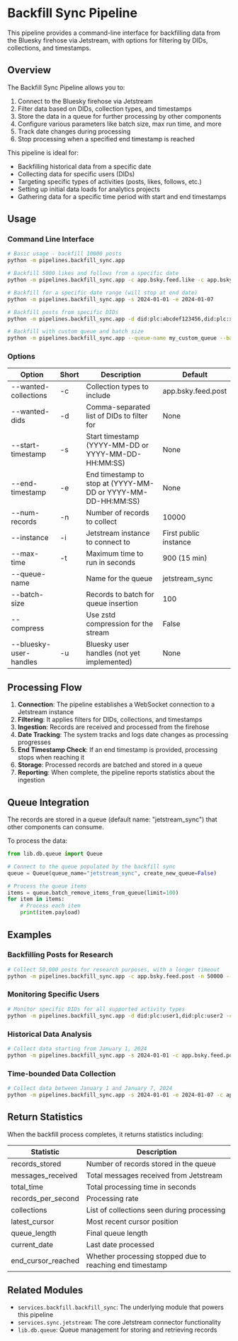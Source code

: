 # Backfill Sync Pipeline

This pipeline provides a command-line interface for backfilling data from the Bluesky firehose via Jetstream, with options for filtering by DIDs, collections, and timestamps.

## Overview

The Backfill Sync Pipeline allows you to:

1. Connect to the Bluesky firehose via Jetstream
2. Filter data based on DIDs, collection types, and timestamps
3. Store the data in a queue for further processing by other components
4. Configure various parameters like batch size, max run time, and more
5. Track date changes during processing
6. Stop processing when a specified end timestamp is reached

This pipeline is ideal for:
- Backfilling historical data from a specific date
- Collecting data for specific users (DIDs)
- Targeting specific types of activities (posts, likes, follows, etc.)
- Setting up initial data loads for analytics projects
- Gathering data for a specific time period with start and end timestamps

## Usage

### Command Line Interface

```bash
# Basic usage - backfill 10000 posts
python -m pipelines.backfill_sync.app

# Backfill 5000 likes and follows from a specific date
python -m pipelines.backfill_sync.app -c app.bsky.feed.like -c app.bsky.graph.follow -n 5000 -s 2024-01-01

# Backfill for a specific date range (will stop at end date)
python -m pipelines.backfill_sync.app -s 2024-01-01 -e 2024-01-07

# Backfill posts from specific DIDs
python -m pipelines.backfill_sync.app -d did:plc:abcdef123456,did:plc:xyz789

# Backfill with custom queue and batch size
python -m pipelines.backfill_sync.app --queue-name my_custom_queue --batch-size 50 --max-time 1800
```

### Options

| Option | Short | Description | Default |
|--------|-------|-------------|---------|
| --wanted-collections | -c | Collection types to include | app.bsky.feed.post |
| --wanted-dids | -d | Comma-separated list of DIDs to filter for | None |
| --start-timestamp | -s | Start timestamp (YYYY-MM-DD or YYYY-MM-DD-HH:MM:SS) | None |
| --end-timestamp | -e | End timestamp to stop at (YYYY-MM-DD or YYYY-MM-DD-HH:MM:SS) | None |
| --num-records | -n | Number of records to collect | 10000 |
| --instance | -i | Jetstream instance to connect to | First public instance |
| --max-time | -t | Maximum time to run in seconds | 900 (15 min) |
| --queue-name |  | Name for the queue | jetstream_sync |
| --batch-size |  | Records to batch for queue insertion | 100 |
| --compress |  | Use zstd compression for the stream | False |
| --bluesky-user-handles | -u | Bluesky user handles (not yet implemented) | None |

## Processing Flow

1. **Connection**: The pipeline establishes a WebSocket connection to a Jetstream instance
2. **Filtering**: It applies filters for DIDs, collections, and timestamps
3. **Ingestion**: Records are received and processed from the firehose
4. **Date Tracking**: The system tracks and logs date changes as processing progresses
5. **End Timestamp Check**: If an end timestamp is provided, processing stops when reaching it
6. **Storage**: Processed records are batched and stored in a queue
7. **Reporting**: When complete, the pipeline reports statistics about the ingestion

## Queue Integration

The records are stored in a queue (default name: "jetstream_sync") that other components can consume. 

To process the data:

```python
from lib.db.queue import Queue

# Connect to the queue populated by the backfill sync
queue = Queue(queue_name="jetstream_sync", create_new_queue=False)

# Process the queue items
items = queue.batch_remove_items_from_queue(limit=100)
for item in items:
    # Process each item
    print(item.payload)
```

## Examples

### Backfilling Posts for Research

```bash
# Collect 50,000 posts for research purposes, with a longer timeout
python -m pipelines.backfill_sync.app -c app.bsky.feed.post -n 50000 --max-time 3600
```

### Monitoring Specific Users

```bash
# Monitor specific DIDs for all supported activity types
python -m pipelines.backfill_sync.app -d did:plc:user1,did:plc:user2 -c app.bsky.feed.post -c app.bsky.feed.like -c app.bsky.feed.repost -c app.bsky.graph.follow
```

### Historical Data Analysis

```bash
# Collect data starting from January 1, 2024
python -m pipelines.backfill_sync.app -s 2024-01-01 -c app.bsky.feed.post -c app.bsky.feed.like -n 20000
```

### Time-bounded Data Collection

```bash
# Collect data between January 1 and January 7, 2024
python -m pipelines.backfill_sync.app -s 2024-01-01 -e 2024-01-07 -c app.bsky.feed.post -n 50000
```

## Return Statistics

When the backfill process completes, it returns statistics including:

| Statistic | Description |
|-----------|-------------|
| records_stored | Number of records stored in the queue |
| messages_received | Total messages received from Jetstream |
| total_time | Total processing time in seconds |
| records_per_second | Processing rate |
| collections | List of collections seen during processing |
| latest_cursor | Most recent cursor position |
| queue_length | Final queue length |
| current_date | Last date processed |
| end_cursor_reached | Whether processing stopped due to reaching end timestamp |

## Related Modules

- `services.backfill.backfill_sync`: The underlying module that powers this pipeline
- `services.sync.jetstream`: The core Jetstream connector functionality
- `lib.db.queue`: Queue management for storing and retrieving records 